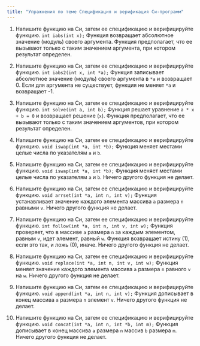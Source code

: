 ```yaml
---
title: "Упражнения по теме Спецификация и верификация Си-программ"
---
```


1. Напишите функцию на Си, затем ее спецификацию и верифицируйте функцию.
   <code>int iabs(int x);</code> Функция возвращает абсолютное значение
   (модуль) своего аргумента. Функция предполагает, что ее вызывают
   только с таким значением аргумента, при котором результат определен.

1. Напишите функцию на Си, затем ее спецификацию и верифицируйте функцию.
   <code>int iabs2(int x, int *a);</code> Функция записывает абсолютное значение
   (модуль) своего аргумента в <code>*a</code> и возвращает 0. Если для
   аргумента не существует, функция не меняет <code>*a</code> и возвращает -1.

1. Напишите функцию на Си, затем ее спецификацию и верифицируйте функцию.
   <code>int solve(int a, int b);</code> Функция решает уравнение
   <code>a * x + b = 0</code> и возвращает решение (<code>x</code>).
   Функция предполагает, что ее вызывают
   только с таким значением аргументов, при котором результат определен.

1. Напишите функцию на Си, затем ее спецификацию и верифицируйте функцию.
   <code>void iswap(int *a, int *b);</code> Функция меняет местами
   целые числа по указателям <code>a</code> и <code>b</code>.

1. Напишите функцию на Си, затем ее спецификацию и верифицируйте функцию.
   <code>void iswap(int *a, int *b);</code> Функция меняет местами
   целые числа по указателям <code>a</code> и <code>b</code>.
   Ничего другого функция не делает.

1. Напишите функцию на Си, затем ее спецификацию и верифицируйте функцию.
   <code>void arrset(int *a, int n, int v);</code> Функция устанавливает
   значение каждого элемента массива <code>a</code> размера <code>n</code>
   равными <code>v</code>. Ничего другого функция не делает.

1. Напишите функцию на Си, затем ее спецификацию и верифицируйте функцию.
   <code>int follow(int *a, int n, int v, int w);</code> Функция проверяет,
   что в массиве <code>a</code> размера <code>n</code> за каждым элементом,
   равным <code>v</code>, идет элемент, равный <code>w</code>.
   Функция возвращает истину (1), если это так, и ложь (0), иначе.
   Ничего другого функция не делает.

1. Напишите функцию на Си, затем ее спецификацию и верифицируйте функцию.
   <code>void replace(int *a, int n, int v, int w);</code> Функция меняет
   значение каждого элемента массива <code>a</code> размера <code>n</code>
   равного <code>v</code> на <code>w</code>. Ничего другого функция не делает.

1. Напишите функцию на Си, затем ее спецификацию и верифицируйте функцию.
   <code>void append(int *a, int n, int v);</code> Функция дописывает
   в конец массива <code>a</code> размера <code>n</code>
   элемент <code>v</code>. Ничего другого функция не делает.

1. Напишите функцию на Си, затем ее спецификацию и верифицируйте функцию.
   <code>void concat(int *a, int n, int *b, int m);</code> Функция дописывает
   в конец массива <code>a</code> размера <code>n</code>
   массив <code>b</code> размера <code>m</code>. Ничего другого функция не делает.


